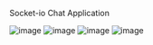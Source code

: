 Socket-io Chat Application

![image](https://github.com/Sattwikmaiti/socket-io-chat/assets/90182231/8b431dc8-37e5-4bdd-8148-54c35e55d734)
![image](https://github.com/Sattwikmaiti/socket-io-chat/assets/90182231/bb056774-9c87-4dd7-bdeb-f26829fa94dc)
![image](https://github.com/Sattwikmaiti/socket-io-chat/assets/90182231/f380501b-4b6e-4fb8-ab79-797dea3ddcf1)
![image](https://github.com/Sattwikmaiti/socket-io-chat/assets/90182231/c8acc19e-8b7e-409d-842d-2b14ddbda12e)
